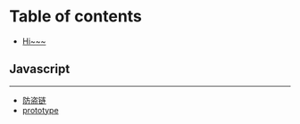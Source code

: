 # Table of contents

* [Hi~~~](README.md)

## Javascript

---

* [防盗链](mockjs.md)
* [prototype](prototype.md)

